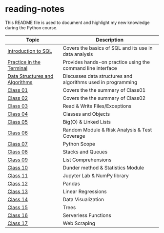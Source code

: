 # reading-notes

This README file is used to document and highlight my new knowledge during the Python course.

| Topic | Description |
|-------|-------------|
| [Introduction to SQL](./sql.md) | Covers the basics of SQL and its use in data analysis |
| [Practice in the Terminal](./terminal.md) | Provides hands-on practice using the command line interface |
| [Data Structures and Algorithms](./Data%20StructuresAndAlgorithms.md) | Discusses data structures and algorithms used in programming |
| [Class 01](./class01.md) | Covers the the summary of Class01 |
| [Class 02](./class02.md) | Covers the the summary of Class02 |
| [Class 03](./class03.md) |  Read & Write Files/Exceptions |
| [Class 04](./class04.md)| Classes and Objects  |
| [Class 05](./class05.md)| Big(O) & Linked Lists  |
| [Class 06](./class06.md)| Random Module & Risk Analysis & Test Coverage  |
| [Class 07](./class07.md)| Python Scope  |
| [Class 08](./class08.md)| Stacks and Queues  |
| [Class 09](./class09.md)| List Comprehensions  |
| [Class 10](./class10.md)| Dunder method & Statistics Module  |
| [Class 11](./class11.md)|  Jupyter Lab &  NumPy library  |
| [Class 12](./class12.md)|  Pandas  |
| [Class 13](./class13.md)|  Linear Regressions  |
| [Class 14](./class14.md)|  Data Visualization  |
| [Class 15](./class15.md)|  Trees  |
| [Class 16](./class16.md)|  Serverless Functions  |
| [Class 17](./class17.md)|  Web Scraping  |

